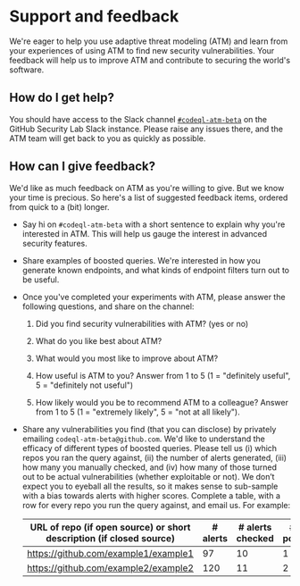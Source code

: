 # Support and feedback

We're eager to help you use adaptive threat modeling (ATM) and learn from your experiences of using ATM to find new security vulnerabilities. Your feedback will help us to improve ATM and contribute to securing the world's software. 

## How do I get help?

You should have access to the Slack channel [`#codeql-atm-beta`](https://ghsecuritylab.slack.com/archives/C011BJD7279) on the GitHub Security Lab Slack instance. Please raise any issues there, and the ATM team will get back to you as quickly as possible.

## How can I give feedback?
 
We'd like as much feedback on ATM as you're willing to give. But we know your time is precious. So here's a list of suggested feedback items, ordered from quick to a (bit) longer.

- Say hi on `#codeql-atm-beta` with a short sentence to explain why you're interested in ATM. This will help us gauge the interest in advanced security features.

- Share examples of boosted queries. We're interested in how you generate known endpoints, and what kinds of endpoint filters turn out to be useful.

- Once you've completed your experiments with ATM, please answer the following questions, and share on the channel:

    1. Did you find security vulnerabilities with ATM? (yes or no)

    2. What do you like best about ATM?

    3. What would you most like to improve about ATM?

    4. How useful is ATM to you? Answer from 1 to 5 (1 = "definitely useful", 5 = "definitely not useful")

    5. How likely would you be to recommend ATM to a colleague?
        Answer from 1 to 5 (1 = "extremely likely", 5 = "not at all likely").

- Share any vulnerabilities you find (that you can disclose) by privately emailing `codeql-atm-beta@github.com`. We'd like to understand the efficacy of different types of boosted queries. Please tell us (i) which repos you ran the query against, (ii) the number of alerts generated, (iii) how many you manually checked, and (iv) how many of those turned out to be actual vulnerabilities (whether exploitable or not). We don’t expect you to eyeball all the results, so it makes sense to sub-sample with a bias towards alerts with higher scores. Complete a table, with a row for every repo you run the query against, and email us. For example:

    | URL of repo (if open source) or short description (if closed source) | # alerts | # alerts checked | # true positives |
    |----------------------------------------------------------------------|----------|------------------|------------------|
    | https://github.com/example1/example1                                 | 97       | 10               | 1                |
    | https://github.com/example2/example2                                 | 120      | 11               | 2                |
